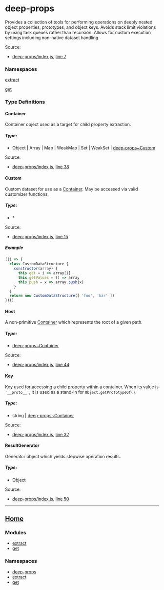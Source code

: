 # deep-props

Provides a collection of tools for performing operations on deeply nested object properties, prototypes, and object keys. Avoids stack limit violations by using task queues rather than recursion. Allows for custom execution settings including non-native dataset handling.

Source:

*   [deep-props/index.js](https://github.com/jpcx/deep-props/blob/0.1.0/index.js), [line 7](https://github.com/jpcx/deep-props/blob/0.1.0/index.js#L7)

### Namespaces

[extract](https://github.com/jpcx/deep-props.extract/blob/0.1.0/docs/global.md)

[get](https://github.com/jpcx/deep-props.get/blob/0.1.0/docs/global.md)

### Type Definitions

<a name="~Container"></a>
#### Container

Container object used as a target for child property extraction.

##### Type:

*   Object | Array | Map | WeakMap | Set | WeakSet | [deep-props~Custom](https://github.com/jpcx/deep-props/blob/0.1.0/docs/global.md#~Custom)

Source:

*   [deep-props/index.js](https://github.com/jpcx/deep-props/blob/0.1.0/index.js), [line 38](https://github.com/jpcx/deep-props/blob/0.1.0/index.js#L38)

<a name="~Custom"></a>
#### Custom

Custom dataset for use as a [Container](#~Container). May be accessed via valid customizer functions.

##### Type:

*   \*

Source:

*   [deep-props/index.js](https://github.com/jpcx/deep-props/blob/0.1.0/index.js), [line 15](https://github.com/jpcx/deep-props/blob/0.1.0/index.js#L15)

##### Example

```js
(() => {
  class CustomDataStructure {
    constructor(array) {
      this.get = i => array[i]
      this.getValues = () => array
      this.push = x => array.push(x)
    }
  }
  return new CustomDataStructure([ 'foo', 'bar' ])
})()
```

<a name="~Host"></a>
#### Host

A non-primitive [Container](#~Container) which represents the root of a given path.

##### Type:

*   [deep-props~Container](https://github.com/jpcx/deep-props/blob/0.1.0/docs/global.md#~Container)

Source:

*   [deep-props/index.js](https://github.com/jpcx/deep-props/blob/0.1.0/index.js), [line 44](https://github.com/jpcx/deep-props/blob/0.1.0/index.js#L44)

<a name="~Key"></a>
#### Key

Key used for accessing a child property within a container. When its value is `'__proto__'`, it is used as a stand-in for `Object.getPrototypeOf()`.

##### Type:

*   string | [deep-props~Container](https://github.com/jpcx/deep-props/blob/0.1.0/docs/global.md#~Container)

Source:

*   [deep-props/index.js](https://github.com/jpcx/deep-props/blob/0.1.0/index.js), [line 32](https://github.com/jpcx/deep-props/blob/0.1.0/index.js#L32)

<a name="~ResultGenerator"></a>
#### ResultGenerator

Generator object which yields stepwise operation results.

##### Type:

*   Object

Source:

*   [deep-props/index.js](https://github.com/jpcx/deep-props/blob/0.1.0/index.js), [line 50](https://github.com/jpcx/deep-props/blob/0.1.0/index.js#L50)

<hr>

## [Home](/README.md)

### Modules

*   [extract](https://github.com/jpcx/deep-props.extract/blob/0.1.0/docs/API.md)
*   [get](https://github.com/jpcx/deep-props.get/blob/0.1.0/docs/API.md)

### Namespaces

*   [deep-props](https://github.com/jpcx/deep-props/blob/0.1.0/docs/global.md)
*   [extract](https://github.com/jpcx/deep-props.extract/blob/0.1.0/docs/global.md)
*   [get](https://github.com/jpcx/deep-props.get/blob/0.1.0/docs/global.md)
